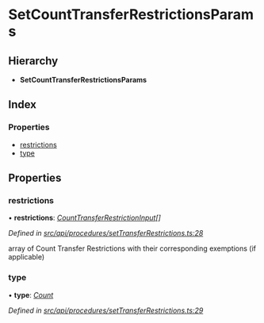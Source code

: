# SetCountTransferRestrictionsParams

## Hierarchy

* **SetCountTransferRestrictionsParams**

## Index

### Properties

* [restrictions](setcounttransferrestrictionsparams.md#restrictions)
* [type](setcounttransferrestrictionsparams.md#type)

## Properties

### restrictions

• **restrictions**: [_CountTransferRestrictionInput_](counttransferrestrictioninput.md)_\[\]_

_Defined in_ [_src/api/procedures/setTransferRestrictions.ts:28_](https://github.com/PolymathNetwork/polymesh-sdk/blob/23062de4/src/api/procedures/setTransferRestrictions.ts#L28)

array of Count Transfer Restrictions with their corresponding exemptions \(if applicable\)

### type

• **type**: [_Count_](../enums/transferrestrictiontype.md#count)

_Defined in_ [_src/api/procedures/setTransferRestrictions.ts:29_](https://github.com/PolymathNetwork/polymesh-sdk/blob/23062de4/src/api/procedures/setTransferRestrictions.ts#L29)

